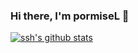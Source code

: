 ### Hi there, I'm pormiseL 👋

[![ssh's github stats](https://github-readme-stats.vercel.app/api?username=BabyLLL)](https://github.com/anuraghazra/github-readme-stats)
